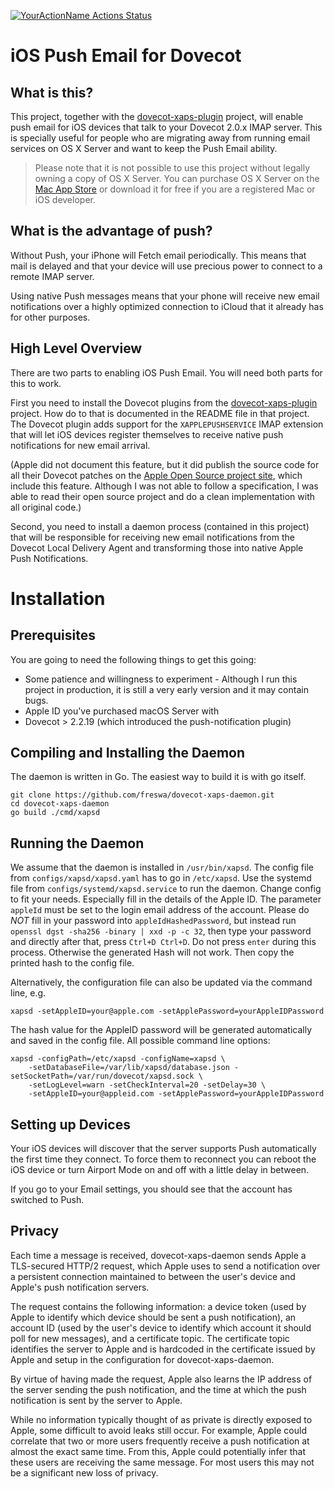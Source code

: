[![YourActionName Actions Status](https://github.com/freswa/dovecot-xaps-daemon/workflows/Test/badge.svg)](https://github.com/freswa/dovecot-xaps-daemon/actions)

iOS Push Email for Dovecot
==========================

What is this?
-------------

This project, together with the [dovecot-xaps-plugin](https://github.com/freswa/dovecot-xaps-plugin) project, will enable push email for iOS devices that talk to your Dovecot 2.0.x IMAP server. This is specially useful for people who are migrating away from running email services on OS X Server and want to keep the Push Email ability.

> Please note that it is not possible to use this project without legally owning a copy of OS X Server. You can purchase OS X Server on the [Mac App Store](https://itunes.apple.com/ca/app/os-x-server/id714547929?mt=12) or download it for free if you are a registered Mac or iOS developer.

What is the advantage of push?
------------------------------

Without Push, your iPhone will Fetch email periodically. This means that mail is delayed and that your device will use precious power to connect to a remote IMAP server.

Using native Push messages means that your phone will receive new email notifications over a highly optimized connection to iCloud that it already has for other purposes.

High Level Overview
-------------------

There are two parts to enabling iOS Push Email. You will need both parts for this to work.

First you need to install the Dovecot plugins from the [dovecot-xaps-plugin](https://github.com/freswa/dovecot-xaps-plugin) project. How do to that is documented in the README file in that project. The Dovecot plugin adds support for the `XAPPLEPUSHSERVICE` IMAP extension that will let iOS devices register themselves to receive native push notifications for new email arrival.

(Apple did not document this feature, but it did publish the source code for all their Dovecot patches on the [Apple Open Source project site](http://www.opensource.apple.com/source/dovecot/dovecot-293/), which include this feature. Although I was not able to follow a specification, I was able to read their open source project and do a clean implementation with all original code.)

Second, you need to install a daemon process (contained in this project) that will be responsible for receiving new email notifications from the Dovecot Local Delivery Agent and transforming those into native Apple Push Notifications.

Installation
============

Prerequisites
-------------

You are going to need the following things to get this going:

* Some patience and willingness to experiment - Although I run this project in production, it is still a very early version and it may contain bugs.
* Apple ID you've purchased macOS Server with
* Dovecot > 2.2.19 (which introduced the push-notification plugin) 

Compiling and Installing the Daemon
-----------------------------------

The daemon is written in Go. The easiest way to build it is with go itself.

```
git clone https://github.com/freswa/dovecot-xaps-daemon.git
cd dovecot-xaps-daemon
go build ./cmd/xapsd
```

Running the Daemon
------------------

We assume that the daemon is installed in `/usr/bin/xapsd`.
The config file from `configs/xapsd/xapsd.yaml` has to go in `/etc/xapsd`.
Use the systemd file from `configs/systemd/xapsd.service` to run the daemon.
Change config to fit your needs.
Especially fill in the details of the Apple ID. 
The parameter `appleId` must be set to the login email address of the account.
Please do _NOT_ fill in your password into `appleIdHashedPassword`, but instead run
`openssl dgst -sha256 -binary | xxd -p -c 32`, then type your password and directly after that, press `Ctrl+D Ctrl+D`. Do not press `enter` during this process. Otherwise the generated Hash will not work. Then copy the printed hash to the config file.

Alternatively, the configuration file can also be updated via the command line, e.g.
```
xapsd -setAppleID=your@apple.com -setApplePassword=yourAppleIDPassword
```
The hash value for the AppleID password will be generated automatically and saved in the config file.
All possible command line options:
```
xapsd -configPath=/etc/xapsd -configName=xapsd \
    -setDatabaseFile=/var/lib/xapsd/database.json -setSocketPath=/var/run/dovecot/xapsd.sock \
    -setLogLevel=warn -setCheckInterval=20 -setDelay=30 \
    -setAppleID=your@appleid.com -setApplePassword=yourAppleIDPassword
```


Setting up Devices
------------------

Your iOS devices will discover that the server supports Push automatically the first time they connect. To force them to reconnect you can reboot the iOS device or turn Airport Mode on and off with a little delay in between.

If you go to your Email settings, you should see that the account has switched to Push.

Privacy
-------

Each time a message is received, dovecot-xaps-daemon sends Apple a TLS-secured HTTP/2 request, which Apple uses to send a notification over a persistent connection maintained to between the user's device and Apple's push notification servers.

The request contains the following information: a device token (used by Apple to identify which device should be sent a push notification), an account ID (used by the user's device to identify which account it should poll for new messages), and a certificate topic. The certificate topic identifies the server to Apple and is hardcoded in the certificate issued by Apple and setup in the configuration for dovecot-xaps-daemon.

By virtue of having made the request, Apple also learns the IP address of the server sending the push notification, and the time at which the push notification is sent by the server to Apple.

While no information typically thought of as private is directly exposed to Apple, some difficult to avoid leaks still occur. For example, Apple could correlate that two or more users frequently receive a push notification at almost the exact same time. From this, Apple could potentially infer that these users are receiving the same message. For most users this may not be a significant new loss of privacy.
